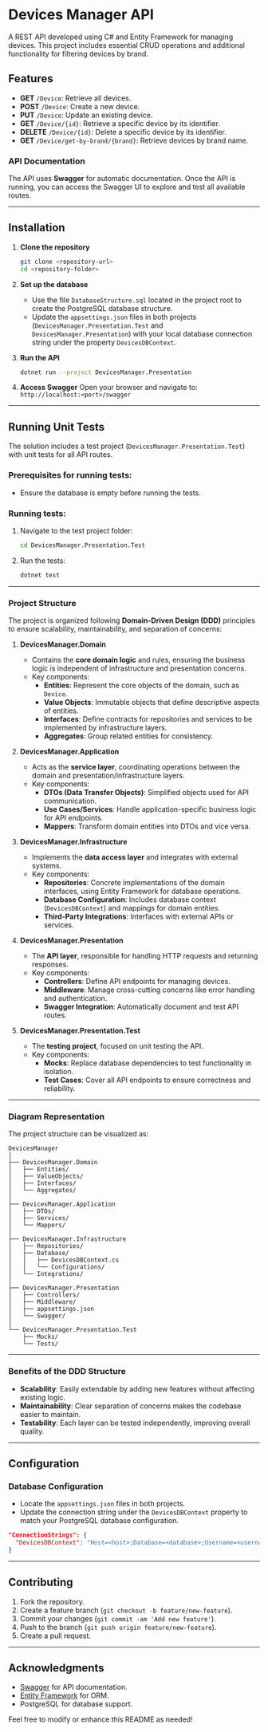 # Devices Manager API

A REST API developed using C# and Entity Framework for managing devices. This project includes essential CRUD operations and additional functionality for filtering devices by brand. 

## Features

- **GET** `/Device`: Retrieve all devices.
- **POST** `/Device`: Create a new device.
- **PUT** `/Device`: Update an existing device.
- **GET** `/Device/{id}`: Retrieve a specific device by its identifier.
- **DELETE** `/Device/{id}`: Delete a specific device by its identifier.
- **GET** `/Device/get-by-brand/{brand}`: Retrieve devices by brand name.

### API Documentation
The API uses **Swagger** for automatic documentation. Once the API is running, you can access the Swagger UI to explore and test all available routes.

---

## Installation

1. **Clone the repository**
   ```bash
   git clone <repository-url>
   cd <repository-folder>
   ```

2. **Set up the database**
   - Use the file `DatabaseStructure.sql` located in the project root to create the PostgreSQL database structure.
   - Update the `appsettings.json` files in both projects (`DevicesManager.Presentation.Test` and `DevicesManager.Presentation`) with your local database connection string under the property `DevicesDBContext`.

3. **Run the API**
   ```bash
   dotnet run --project DevicesManager.Presentation
   ```

4. **Access Swagger**
   Open your browser and navigate to: `http://localhost:<port>/swagger`

---

## Running Unit Tests

The solution includes a test project (`DevicesManager.Presentation.Test`) with unit tests for all API routes. 

### Prerequisites for running tests:
- Ensure the database is empty before running the tests.

### Running tests:
1. Navigate to the test project folder:
   ```bash
   cd DevicesManager.Presentation.Test
   ```
2. Run the tests:
   ```bash
   dotnet test
   ```

---

### **Project Structure**

The project is organized following **Domain-Driven Design (DDD)** principles to ensure scalability, maintainability, and separation of concerns:

1. **DevicesManager.Domain**  
   - Contains the **core domain logic** and rules, ensuring the business logic is independent of infrastructure and presentation concerns.
   - Key components:
     - **Entities**: Represent the core objects of the domain, such as `Device`.
     - **Value Objects**: Immutable objects that define descriptive aspects of entities.
     - **Interfaces**: Define contracts for repositories and services to be implemented by infrastructure layers.
     - **Aggregates**: Group related entities for consistency.

2. **DevicesManager.Application**  
   - Acts as the **service layer**, coordinating operations between the domain and presentation/infrastructure layers.
   - Key components:
     - **DTOs (Data Transfer Objects)**: Simplified objects used for API communication.
     - **Use Cases/Services**: Handle application-specific business logic for API endpoints.
     - **Mappers**: Transform domain entities into DTOs and vice versa.

3. **DevicesManager.Infrastructure**  
   - Implements the **data access layer** and integrates with external systems.
   - Key components:
     - **Repositories**: Concrete implementations of the domain interfaces, using Entity Framework for database operations.
     - **Database Configuration**: Includes database context (`DevicesDBContext`) and mappings for domain entities.
     - **Third-Party Integrations**: Interfaces with external APIs or services.

4. **DevicesManager.Presentation**  
   - The **API layer**, responsible for handling HTTP requests and returning responses.
   - Key components:
     - **Controllers**: Define API endpoints for managing devices.
     - **Middleware**: Manage cross-cutting concerns like error handling and authentication.
     - **Swagger Integration**: Automatically document and test API routes.

5. **DevicesManager.Presentation.Test**  
   - The **testing project**, focused on unit testing the API.
   - Key components:
     - **Mocks**: Replace database dependencies to test functionality in isolation.
     - **Test Cases**: Cover all API endpoints to ensure correctness and reliability.

---

### **Diagram Representation**

The project structure can be visualized as:

```
DevicesManager
│
├── DevicesManager.Domain
│   ├── Entities/
│   ├── ValueObjects/
│   ├── Interfaces/
│   └── Aggregates/
│
├── DevicesManager.Application
│   ├── DTOs/
│   ├── Services/
│   └── Mappers/
│
├── DevicesManager.Infrastructure
│   ├── Repositories/
│   ├── Database/
│   │   ├── DevicesDBContext.cs
│   │   └── Configurations/
│   └── Integrations/
│
├── DevicesManager.Presentation
│   ├── Controllers/
│   ├── Middleware/
│   ├── appsettings.json
│   └── Swagger/
│
└── DevicesManager.Presentation.Test
    ├── Mocks/
    └── Tests/
```

---

### **Benefits of the DDD Structure**
- **Scalability**: Easily extendable by adding new features without affecting existing logic.
- **Maintainability**: Clear separation of concerns makes the codebase easier to maintain.
- **Testability**: Each layer can be tested independently, improving overall quality.

---

## Configuration

### Database Configuration
- Locate the `appsettings.json` files in both projects.
- Update the connection string under the `DevicesDBContext` property to match your PostgreSQL database configuration.

```json
"ConnectionStrings": {
  "DevicesDBContext": "Host=<host>;Database=<database>;Username=<username>;Password=<password>"
}
```

---

## Contributing

1. Fork the repository.
2. Create a feature branch (`git checkout -b feature/new-feature`).
3. Commit your changes (`git commit -am 'Add new feature'`).
4. Push to the branch (`git push origin feature/new-feature`).
5. Create a pull request.

---

## Acknowledgments

- [Swagger](https://swagger.io) for API documentation.
- [Entity Framework](https://learn.microsoft.com/en-us/ef/) for ORM.
- PostgreSQL for database support.

Feel free to modify or enhance this README as needed!
